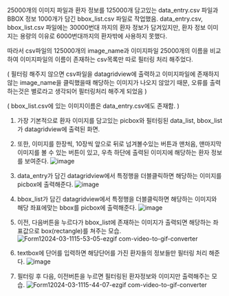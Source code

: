 25000개의 이미지 파일과 
환자 정보를 125000개 담고있는 data_entry.csv 파일과 
BBOX 정보 1000개가 담긴 bbox_list.csv 파일로 작업했음.
data_entry.csv, bbox_list.csv 파일에는 30000번대 까지의 환자 정보가 담겨있지만,
환자 정보 이미지는 용량의 이유로 6000번대까지의 환자밖에 사용하지 못했다.

따라서 csv파일의 125000개의 image_name과 이미지파일 25000개의 이름을 비교하여 이미지파일의 이름이 존재하는 csv목록만 따로 필터링 처리 해주었다.

( 필터링 해주지 않으면 csv파일을 datagridview에 출력하고 이미지파일에 존재하지 않는 image_name을 클릭했을때 해당하는 이미지가 나오지 않았기 때문, 오류를 출력하는것은 별로라고 생각되어 필터링처리 해주게 되었음 )

( bbox_list.csv에 있는 이미지이름은 data_entry.csv에도 존재함. )


1. 가장 기본적으로 환자 이미지를 담고있는 picbox와 필터링된 data_list, bbox_list가 datagridview에 출력된 화면.
2. 또한, 이미지를 한장씩, 10장씩 앞으로 뒤로 넘겨볼수있는 버튼과 맨처음, 맨마지막 이미지를 볼 수 있는 버튼이 있고, 우측 하단에 출력된 이미지에 해당하는 환자 정보를 보여준다.
![image](https://github.com/newviplayer/show_Patient_Image/assets/123538301/a83a41e1-02d4-4aa3-a400-11619c9f87de)

3. data_entry가 담긴 datagridview에서 특정행을 더블클릭하면 해당하는 이미지를 picbox에 출력해준다.
![image](https://github.com/newviplayer/show_Patient_Image/assets/123538301/246305ba-b68a-458a-ae1d-07f6de2d41ca)

4. bbox_list가 담긴 datagridview에서 특정행을 더블클릭하면 해당하는 이미지와 해당 좌표에맞는 bbox를 picbox에 출력해준다.
![image](https://github.com/newviplayer/show_Patient_Image/assets/123538301/18d85baf-373f-4f7a-8cfe-dc0280537d41)

5. 이전, 다음버튼을 누르다가 bbox_list에 존재하는 이미지가 출력되면 해당하는 좌표값으로  box(rectangle)를 쳐주는 모습.
![Form12024-03-1115-53-05-ezgif com-video-to-gif-converter](https://github.com/newviplayer/show_Patient_Image/assets/123538301/edc262f9-5782-460d-b01f-71355b2b4639)

6. textbox에 단어를 입력하면 해당단어를 가진 환자들의 정보들만 필터링 처리 해준다.
![image](https://github.com/newviplayer/show_Patient_Image/assets/123538301/7eb578d7-cc3c-4e15-a422-ad98933b5bb5)

7. 필터링 후 다음, 이전버튼을 누르면 필터링된 환자정보와 이미지만 출력해주는 모습.
![Form12024-03-1115-44-07-ezgif com-video-to-gif-converter](https://github.com/newviplayer/show_Patient_Image/assets/123538301/09532907-3db7-493a-940d-a5b4ccd92fa6)
